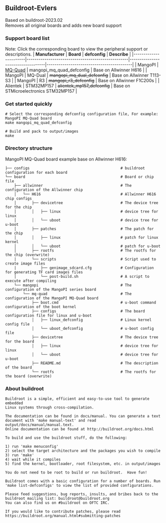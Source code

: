 ## Buildroot-Evlers
Based on buildroot-2023.02<br>
Removes all original boards and adds new board support
<br>

### Support board list
Note: Click the corresponding board to view the peripheral support or descriptions.
|   **Manufacturer**    |                   **Board**                       |           **defconfig**           |             **Describe**                  |
|-----------------------|---------------------------------------------------|-----------------------------------|-------------------------------------------|
|   MangoPI             |   [MQ-Quad](./board/mangopi/mq-quad/README.md)    |   mangopi_mq_quad_defconfig       |   Base on Allwinner H616                  |
|   MangoPI             |   MQ-Dual                                         |   ~~mangopi_mq_dual_defconfig~~   |   Base on Allwinner T113-S3               |
|   MangoPI             |   R3                                              |   ~~mangopi_r3_defconfig~~        |   Base on Allwinner F1C200s               |
|   Alientek            |   STM32MP157                                      |   ~~alientek_mp157_defconfig~~    |   Base on STMicroelectronics STM32MP157   |


### Get started quickly
```
# Select the corresponding defconfig configuration file, For example: MangoPI MQ-Quad board
make mangopi_mq_quad_defconfig

# Build and pack to output/images
make 
```

### Directory structure
MangoPI MQ-Quad board example base on Allwinner H616:
```
├── configs                                         # buildroot configuration for each board
└── board                                           # Board or chip file
    ├── allwinner                                   # The configuration of the Allwinner chip
    │   └── H616                                    # Allwinner H616 chip configs
    │       ├── devicetree                          # The device tree for the chip
    │       │   ├── linux                           # device tree for linux
    │       │   └── uboot                           # device tree for u-boot
    │       ├── patches                             # The patch for the chip
    │       │   ├── linux                           # patch for linux kernel
    │       │   └── uboot                           # patch for u-boot
    │       ├── rootfs                              # The rootfs for the chip (overwrite)
    |       └── scripts                             # Script used to create image files
    |           ├── genimage_sdcard.cfg             # Configuration for generating TF card images files
    |           └── post-build.sh                   # A script to execute after compiling
    └── mangopi                                     # The configuration of the MangoPI series board
        └── mq-quad                                 # The configuration of the MangoPI MQ-Quad board
            ├── boot.cmd                            # u-boot command configuration of the boot kernel
            ├── configs                             # The board configuration file for linux and u-boot
            │   ├── linux_defconfig                 # Linux kernel config file
            │   └── uboot_defconfig                 # u-boot config file
            ├── devicetree                          # The device tree for the board
            │   ├── linux                           # device tree for linux
            │   └── uboot                           # device tree for u-boot
            ├── README.md                           # The description of the board
            └── rootfs                              # The rootfs for the board (overwrite)
```

### About buildroot
```
Buildroot is a simple, efficient and easy-to-use tool to generate embedded
Linux systems through cross-compilation.

The documentation can be found in docs/manual. You can generate a text
document with 'make manual-text' and read output/docs/manual/manual.text.
Online documentation can be found at http://buildroot.org/docs.html

To build and use the buildroot stuff, do the following:

1) run 'make menuconfig'
2) select the target architecture and the packages you wish to compile
3) run 'make'
4) wait while it compiles
5) find the kernel, bootloader, root filesystem, etc. in output/images

You do not need to be root to build or run buildroot.  Have fun!

Buildroot comes with a basic configuration for a number of boards. Run
'make list-defconfigs' to view the list of provided configurations.

Please feed suggestions, bug reports, insults, and bribes back to the
buildroot mailing list: buildroot@buildroot.org
You can also find us on #buildroot on OFTC IRC.

If you would like to contribute patches, please read
https://buildroot.org/manual.html#submitting-patches

```
